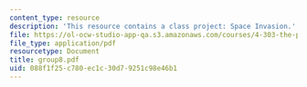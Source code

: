 ```yaml
---
content_type: resource
description: 'This resource contains a class project: Space Invasion.'
file: https://ol-ocw-studio-app-qa.s3.amazonaws.com/courses/4-303-the-production-of-space-art-architecture-and-urbanism-in-dialogue-fall-2006/088f1f25c780ec1c30d79251c98e46b1_group8.pdf
file_type: application/pdf
resourcetype: Document
title: group8.pdf
uid: 088f1f25-c780-ec1c-30d7-9251c98e46b1
---
```

